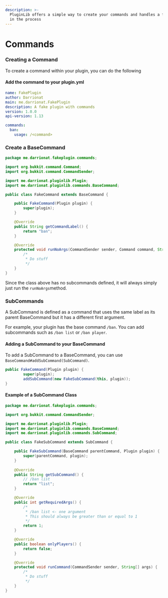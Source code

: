 ```yaml
---
description: >-
  PluginLib offers a simple way to create your commands and handles a few errors
  in the process
---
```


# Commands

### Creating a Command

To create a command within your plugin, you can do the following

#### Add the command to your plugin.yml

```yaml
name: FakePlugin
author: Darrionat
main: me.darrionat.FakePlugin
description: A fake plugin with commands
version: 1.0.0
api-version: 1.13

commands:
  ban:
    usage: /<command>
```

### Create a BaseCommand

```java
package me.darrionat.fakeplugin.commands;

import org.bukkit.command.Command;
import org.bukkit.command.CommandSender;

import me.darrionat.pluginlib.Plugin;
import me.darrionat.pluginlib.commands.BaseCommand;

public class FakeCommand extends BaseCommand {

	public FakeCommand(Plugin plugin) {
		super(plugin);
	}

	@Override
	public String getCommandLabel() {
		return "ban";
	}

	@Override
	protected void runNoArgs(CommandSender sender, Command command, String label, String[] args) {
		/*
		 * Do stuff
		 */
	}
}
```

Since the class above has no subcommands defined, it will always simply just run the `runNoArgs`method.

### SubCommands

A SubCommand is defined as a command that uses the same label as its parent BaseCommand but it has a different first argument. 

For example, your plugin has the base command `/ban`. You can add subcommands such as `/ban list` or `/ban player`. 

#### Adding a SubCommand to your BaseCommand

To add a SubCommand to a BaseCommand, you can use `BaseCommand#addSubCommand(SubCommand)`.

```java
public FakeCommand(Plugin plugin) {
		super(plugin);
		addSubCommand(new FakeSubCommand(this, plugin));
}
```

#### Example of a SubCommand Class

```java
package me.darrionat.fakeplugin.commands;

import org.bukkit.command.CommandSender;

import me.darrionat.pluginlib.Plugin;
import me.darrionat.pluginlib.commands.BaseCommand;
import me.darrionat.pluginlib.commands.SubCommand;

public class FakeSubCommand extends SubCommand {

	public FakeSubCommand(BaseCommand parentCommand, Plugin plugin) {
		super(parentCommand, plugin);
	}
	
	@Override
	public String getSubCommand() {
		// /ban list
		return "list";
	}

	@Override
	public int getRequiredArgs() {
		/*
		 * /ban list <- one argument
		 * This should always be greater than or equal to 1
		 */
		return 1;
	}

	@Override
	public boolean onlyPlayers() {
		return false;
	}

	@Override
	protected void runCommand(CommandSender sender, String[] args) {
		/*
		 * Do stuff
		 */
	}
}
```

